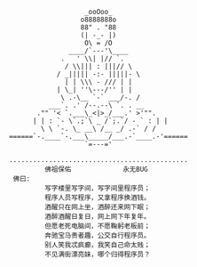                                   _ooOoo_
                                  o8888888o
                                  88" . "88
                                  (| -_- |)
                                   O\ = /O
                               ____/`---'\____
                             .   ' \\| |// `.
                              / \\||| : |||// \
                            / _||||| -:- |||||- \
                              | | \\\ - /// | |
                            | \_| ''\---/'' | |
                             \ .-\__ `-` ___/-. /
                          ___`. .' /--.--\ `. . __
                       ."" '< `.___\_<|>_/___.' >'"".
                      | | : `- \`.;`\ _ /`;.`/ - ` : | |
                        \ \ `-. \_ __\ /__ _/ .-` / /
                ======`-.____`-.___\_____/___.-`____.-'======
                                   `=---='
        
                .............................................
                         佛祖保佑             永无BUG
                 佛曰:
                         写字楼里写字间，写字间里程序员；
                         程序人员写程序，又拿程序换酒钱。
                         酒醒只在网上坐，酒醉还来网下眠；
                         酒醉酒醒日复日，网上网下年复年。
                         但愿老死电脑间，不愿鞠躬老板前；
                         奔驰宝马贵者趣，公交自行程序员。
                         别人笑我忒疯癫，我笑自己命太贱；
                         不见满街漂亮妹，哪个归得程序员？
        